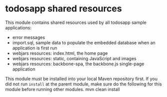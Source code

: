 todosapp shared resources
==========================

This module contains shared resources used by all todosapp sample applications:
- error messages
- import.sql, sample data to populate the embedded database when an application is first run
- webjars resources: index.html, the home page
- webjars resources: static, containing JavaScript and images
- webjars resources: backbone-spa, the backbone.js single-page application

This module must be installed into your local Maven repository first. 
If you did not run `install` at the parent module, make sure do the following for this module before running other modules.
    mvn clean install





